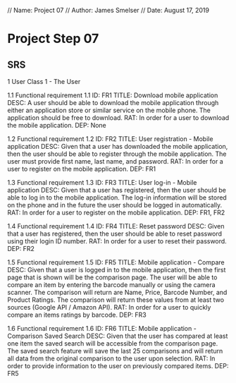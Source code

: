 // Name: Project 07
// Author: James Smelser
// Date: August 17, 2019

# Project Step 07
## SRS

1 User Class 1 - The User

1.1 Functional requirement 1.1
ID: FR1
TITLE: Download mobile application
DESC: A user should be able to download the mobile application through either an application
store or similar service on the mobile phone. The application should be free to download.
RAT: In order for a user to download the mobile application.
DEP: None

1.2 Functional requirement 1.2
ID: FR2
TITLE: User registration - Mobile application
DESC: Given that a user has downloaded the mobile application, then the user should be able to register
through the mobile application. The user must provide first name, last name, and password.
RAT: In order for a user to register on the mobile application.
DEP: FR1

1.3 Functional requirement 1.3
ID: FR3
TITLE: User log-in - Mobile application
DESC: Given that a user has registered, then the user should be able to log in to the mobile application.
The log-in information will be stored on the phone and in the future the user should be logged in automatically.
RAT: In order for a user to register on the mobile application.
DEP: FR1, FR2

1.4 Functional requirement 1.4
ID: FR4
TITLE: Reset password
DESC: Given that a user has registered, then the user should be able to reset password using their login ID number.
RAT: In order for a user to reset their password.
DEP: FR2

1.5 Functional requirement 1.5
ID: FR5
TITLE: Mobile application - Compare
DESC: Given that a user is logged in to the mobile application, then the first page that is shown will be the comparison page. The user will be able to compare an item by entering the barcode manually or using the camera scanner. The comparison will return are Name, Price, Barcode Number, and Product Ratings. The comparison will return these values from at least two sources (Google API / Amazon API).
RAT: In order for a user to quickly compare an items ratings by barcode.
DEP: FR3

1.6 Functional requirement 1.6
ID: FR6
TITLE: Mobile application - Comparison Saved Search
DESC: Given that the user has compared at least one item the saved search will be accessible from the comparison page. The
saved search feature will save the last 25 comparisons and will return all data from the original comparison to the user
upon selection.
RAT: In order to provide information to the user on previously compared items.
DEP: FR5
